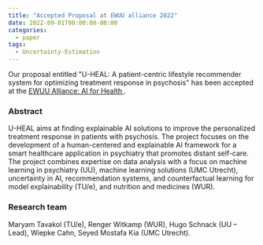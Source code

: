```yaml
---
title: "Accepted Proposal at EWUU alliance 2022"
date: 2022-09-01T00:00:00-00:00
categories:
  - paper
tags:
  - Uncertainty-Estimation
---
```


Our proposal entitled "U-HEAL: A patient-centric lifestyle recommender system for optimizing treatment response in psychosis" has been accepted at the [EWUU Alliance: AI for Health ](https://ewuu.nl/en/2022/09/nine-ai-projects-funded-to-improve-the-quality-of-life-and-healthcare/). 

### Abstract
U-HEAL aims at finding explainable AI solutions to improve the personalized treatment response in patients with psychosis. The project focuses on the development of a human-centered and explainable AI framework for a smart healthcare application in psychiatry that promotes distant self-care. The project combines expertise on data analysis with a focus on machine learning in psychiatry (UU), machine learning solutions (UMC Utrecht), uncertainty in AI, recommendation systems, and counterfactual learning for model explainability (TU/e), and nutrition and medicines (WUR).

### Research team
Maryam Tavakol (TU/e), Renger Witkamp (WUR), Hugo Schnack (UU – Lead), Wiepke Cahn, Seyed Mostafa Kia (UMC Utrecht).